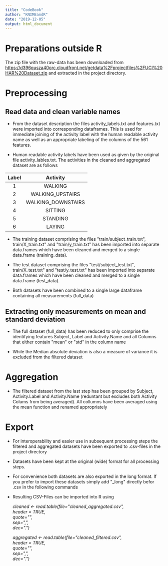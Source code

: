 ```yaml
---
title: "CodeBook"
author: "KNIMEandR"
date: "2019-12-05"
output: html_document
---
```


# Preparations outside R

The zip file with the raw-data has been downloaded from https://d396qusza40orc.cloudfront.net/getdata%2Fprojectfiles%2FUCI%20HAR%20Dataset.zip and extracted in the project directory.

# Preprocessing

## Read data and clean variable names

* From the dataset description the files activity_labels.txt and features.txt were imported into corresponding dataframes. This is used for immediate joining of the activity label with the human readable activity name as well as an appropriate labeling of the columns of the 561 features.

* Human readable activity labels have been used as given by the original file activity_lables.txt. The activities in the cleaned and aggregated dataset are as follows

|Label|Activity|
| :---: | :---: |
|1|WALKING|
|2|WALKING_UPSTAIRS|
|3|WALKING_DOWNSTAIRS|
|4|SITTING|
|5|STANDING|
|6|LAYING|

* The training dataset comprising the files "train/subject_train.txt", train/X_train.txt" and "train/y_train.txt" has been imported into separate data.frames which have been cleaned and merged to a single data.frame (training_data).

* The test dataset comprising the files "test/subject_test.txt", train/X_test.txt" and "test/y_test.txt" has been imported into separate data.frames which have been cleaned and merged to a single data.frame (test_data).

* Both datasets have been combined to a single large dataframe containing all measurements (full_data)

## Extracting only measurements on mean and standard deviation

* The full dataset (full_data) has been reduced to only comprise the identifying features Subject, Label and Activity.Name and all Columns that either contain "mean" or "std" in the column name

* While the Median absolute deviation is also a measure of variance it is excluded from the filtered dataset

# Aggregation

* The filtered dataset from the last step has been grouped by Subject, Activity.Label and Activity.Name (reduntant but excludes both Activity Colums from being averaged). All collumns have been averaged using the mean function and renamed appropriately

# Export

* For interoperability and easier use in subsequent processing steps the filtered and aggregated datasets have been exported to .csv-files in the project directory

* Datasets have been kept at the original (wide) format for all processing steps.

* For convenience both datasets are also exported in the long format. If you prefer to import these datasets simply add "_long" directly befor .csv in the following commands

* Resulting CSV-Files can be imported into R using  

	*cleaned <- read.table(file="cleaned_aggregated.csv",   
		       header = TRUE,  
		       quote="",  
		       sep=",",  
		       dec=".")*  
		
	*aggregated <- read.table(file="cleaned_filtered.csv",   
		       	header = TRUE,  
		       	quote="",  
		       	sep=",",  
		       	dec=".")*  


